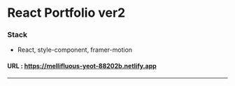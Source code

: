#  React Portfolio ver2

### Stack 

- React, style-component, framer-motion

#### URL : https://mellifluous-yeot-88202b.netlify.app

---

